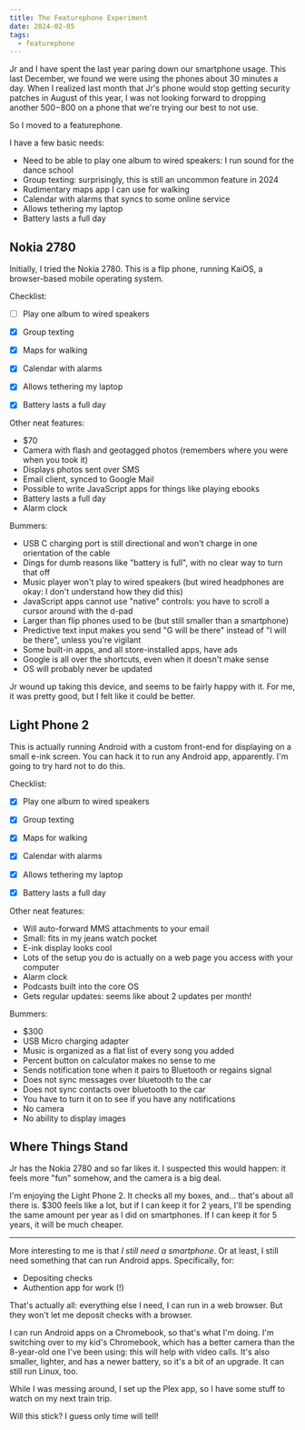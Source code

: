 ```yaml
---
title: The Featurephone Experiment
date: 2024-02-05
tags:
  - featurephone
---
```


Jr and I have spent the last year paring down our smartphone usage.
This last December,
we found we were using the phones about 30 minutes a day.
When I realized last month that Jr's phone would stop getting security patches
in August of this year,
I was not looking forward to dropping another $500-$800 on a phone
that we're trying our best to not use.

So I moved to a featurephone.

I have a few basic needs:

* Need to be able to play one album to wired speakers: I run sound for the dance school
* Group texting: surprisingly, this is still an uncommon feature in 2024
* Rudimentary maps app I can use for walking
* Calendar with alarms that syncs to some online service
* Allows tethering my laptop
* Battery lasts a full day


## Nokia 2780

Initially,
I tried the Nokia 2780.
This is a flip phone, running KaiOS,
a browser-based mobile operating system.

Checklist:

* [ ] Play one album to wired speakers
* [x] Group texting
* [x] Maps for walking
* [x] Calendar with alarms
* [x] Allows tethering my laptop
* [x] Battery lasts a full day


Other neat features:

* $70
* Camera with flash and geotagged photos (remembers where you were when you took it)
* Displays photos sent over SMS
* Email client, synced to Google Mail
* Possible to write JavaScript apps for things like playing ebooks
* Battery lasts a full day
* Alarm clock


Bummers:

* USB C charging port is still directional and won't charge in one orientation of the cable
* Dings for dumb reasons like "battery is full", with no clear way to turn that off
* Music player won't play to wired speakers (but wired headphones are okay: I don't understand how they did this)
* JavaScript apps cannot use "native" controls: you have to scroll a cursor around with the d-pad
* Larger than flip phones used to be (but still smaller than a smartphone)
* Predictive text input makes you send "G will be there" instead of "I will be there", unless you're vigilant
* Some built-in apps, and all store-installed apps, have ads
* Google is all over the shortcuts, even when it doesn't make sense
* OS will probably never be updated


Jr wound up taking this device,
and seems to be fairly happy with it.
For me,
it was pretty good,
but I felt like it could be better.


## Light Phone 2

This is actually running Android
with a custom front-end for displaying on a small e-ink screen.
You can hack it to run any Android app,
apparently.
I'm going to try hard not to do this.


Checklist:

* [x] Play one album to wired speakers
* [x] Group texting
* [x] Maps for walking
* [x] Calendar with alarms
* [x] Allows tethering my laptop
* [x] Battery lasts a full day


Other neat features:

* Will auto-forward MMS attachments to your email
* Small: fits in my jeans watch pocket
* E-ink display looks cool
* Lots of the setup you do is actually on a web page you access with your computer
* Alarm clock
* Podcasts built into the core OS
* Gets regular updates: seems like about 2 updates per month!


Bummers:

* $300
* USB Micro charging adapter
* Music is organized as a flat list of every song you added
* Percent button on calculator makes no sense to me
* Sends notification tone when it pairs to Bluetooth or regains signal
* Does not sync messages over bluetooth to the car
* Does not sync contacts over bluetooth to the car
* You have to turn it on to see if you have any notifications
* No camera
* No ability to display images


## Where Things Stand

Jr has the Nokia 2780 and so far likes it.
I suspected this would happen: it feels more "fun" somehow,
and the camera is a big deal.

I'm enjoying the Light Phone 2.
It checks all my boxes, and... that's about all there is.
$300 feels like a lot,
but if I can keep it for 2 years,
I'll be spending the same amount per year as I did on smartphones.
If I can keep it for 5 years,
it will be much cheaper.

---

More interesting to me is that
*I still need a smartphone*.
Or at least,
I still need something that can run Android apps.
Specifically, for:

* Depositing checks
* Authention app for work (!)

That's actually all:
everything else I need, I can run in a web browser.
But they won't let me deposit checks with a browser.

I can run Android apps on a Chromebook,
so that's what I'm doing.
I'm switching over to my kid's Chromebook,
which has a better camera than the 8-year-old one I've been using:
this will help with video calls.
It's also smaller, lighter, and has a newer battery,
so it's a bit of an upgrade.
It can still run Linux, too.

While I was messing around,
I set up the Plex app,
so I have some stuff to watch on my next train trip.

Will this stick?
I guess only time will tell!
